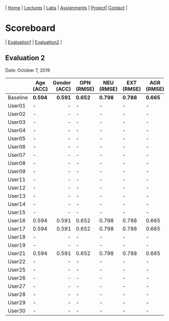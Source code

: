 
| [Home](../index.md) | [Lectures](../lectures.md) | [Labs](../labs.md) | [Assignments](../assignments.md) | [Project](../project.md)| [Contact](../contact.md) |


# Scoreboard

| [Evaluation1](evaluation1.md) | [Evaluation2](evaluation2.md) |

## Evaluation 2

Date: October 7, 2019


|       | Age (ACC) | Gender (ACC) | OPN (RMSE) | NEU (RMSE) | EXT (RMSE) | AGR (RMSE) | CON (RMSE) |
|-------|--------------|----------:|------------|------------|------------|------------|------------|
| Baseline|**0.594**|**0.591**|**0.652**|**0.798**|**0.788**|**0.665**|**0.734**|
| User01 |-|-|-|-|-|-|-|
| User02 |-|-|-|-|-|-|-|
| User03 |-|-|-|-|-|-|-|
| User04 |-|-|-|-|-|-|-|
| User05 |-|-|-|-|-|-|-|
| User06 |-|-|-|-|-|-|-|
| User07 |-|-|-|-|-|-|-|
| User08 |-|-|-|-|-|-|-|
| User09 |-|-|-|-|-|-|-|
| User11 |-|-|-|-|-|-|-|
| User12 |-|-|-|-|-|-|-|
| User13 |-|-|-|-|-|-|-|
| User14 |-|-|-|-|-|-|-|
| User15 |-|-|-|-|-|-|-|
| User16 |0.594|0.591|0.652|0.798|0.788|0.665|0.734|
| User17 |0.594|0.591|0.652|0.798|0.788|0.665|0.734|
| User18 |-|-|-|-|-|-|-|
| User19 |-|-|-|-|-|-|-|
| User21 |0.594|0.591|0.652|0.798|0.788|0.665|0.734|
| User22 |-|-|-|-|-|-|-|
| User25 |-|-|-|-|-|-|-|
| User26 |-|-|-|-|-|-|-|
| User27 |-|-|-|-|-|-|-|
| User28 |-|-|-|-|-|-|-|
| User29 |-|-|-|-|-|-|-|
| User30 |-|-|-|-|-|-|-|
